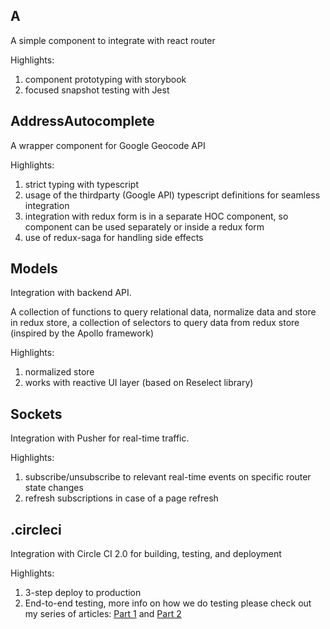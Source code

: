 A
------------------

A simple component to integrate with react router

Highlights:
1) component prototyping with storybook
2) focused snapshot testing with Jest


AddressAutocomplete
-------------------

A wrapper component for Google Geocode API

Highlights:

1) strict typing with typescript
2) usage of the thirdparty (Google API) typescript definitions for seamless integration
3) integration with redux form is in a separate HOC component, so component can be used separately or inside a redux form
4) use of redux-saga for handling side effects

Models
-------------------

Integration with backend API.

A collection of functions to query relational data, normalize data and store in redux store,
a collection of selectors to query data from redux store (inspired by the Apollo framework)

Highlights:

1) normalized store
2) works with reactive UI layer (based on Reselect library)

Sockets
-------------------

Integration with Pusher for real-time traffic.

Highlights:

1) subscribe/unsubscribe to relevant real-time events on specific router state changes
2) refresh subscriptions in case of a page refresh

.circleci
-------------------

Integration with Circle CI 2.0 for building, testing, and deployment

Highlights:

1) 3-step deploy to production
2) End-to-end testing, more info on how we do testing please check out my series of articles: [Part 1](https://dashbouquet.com/blog/frontend-development/cypressio-and-docker-the-ultimate-e2e-stack-part-1) and [Part 2](https://dashbouquet.com/blog/frontend-development/cypressio-and-docker-the-ultimate-e2e-stack-part2)